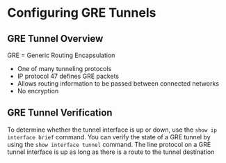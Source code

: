 # Configuring GRE Tunnels

## GRE Tunnel Overview
GRE = Generic Routing Encapsulation
  * One of many tunneling protocols
  * IP protocol 47 defines GRE packets
  * Allows routing information to be passed between connected networks
  * No encryption

## GRE Tunnel Verification
To determine whether the tunnel interface is up or down, use the `show ip interface brief` command. You can verify the state of a GRE tunnel by using the `show interface tunnel` command. The line protocol on a GRE tunnel interface is up as long as there is a route to the tunnel destination

